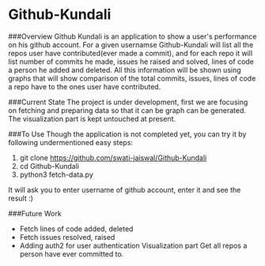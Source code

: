 # Github-Kundali

###Overview
Github Kundali is an application to show a user's performance on his github account. For a given usernamse Github-Kundali will list all the repos user have contributed(ever made a commit), and for each repo it will list number of commits he made, issues he raised and solved, lines of code a person he added and deleted.
All this information will be shown using graphs that will show comparison of the total commits, issues, lines of code a repo have to the ones user have contributed. 

###Current State
The project is under development, first we are focusing on fetching and preparing data so that it can be graph can be generated. The visualization part is kept untouched at present.

###To Use
Though the application is not completed yet, you can try it by following undermentioned easy steps:

1. git clone https://github.com/swati-jaiswal/Github-Kundali
2. cd Github-Kundali
3. python3 fetch-data.py

It will ask you to enter username of github account, enter it and see the result :)

###Future Work
* Fetch lines of code added, deleted
* Fetch issues resolved, raised
* Adding auth2 for user authentication
Visualization part
Get all repos a person have ever committed to.




